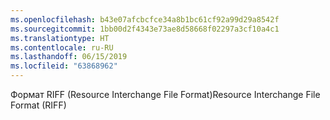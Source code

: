 ```yaml
---
ms.openlocfilehash: b43e07afcbcfce34a8b1bc61cf92a99d29a8542f
ms.sourcegitcommit: 1bb00d2f4343e73ae8d58668f02297a3cf10a4c1
ms.translationtype: HT
ms.contentlocale: ru-RU
ms.lasthandoff: 06/15/2019
ms.locfileid: "63868962"
---
```

<span data-ttu-id="34613-101">Формат RIFF (Resource Interchange File Format)</span><span class="sxs-lookup"><span data-stu-id="34613-101">Resource Interchange File Format (RIFF)</span></span>